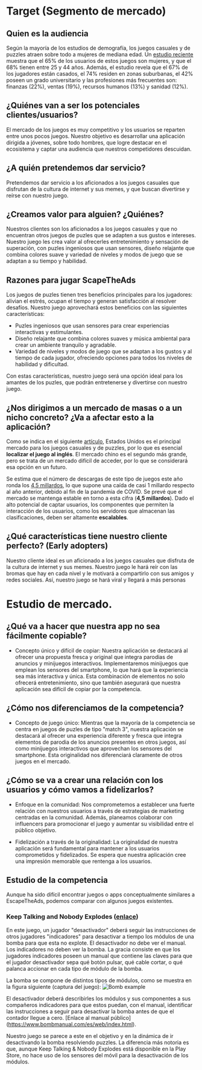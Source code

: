# Target (Segmento de mercado)

## Quien es la audiencia

Según la mayoría de los estudios de demografía, los juegos casuales y de puzzles atraen sobre todo a mujeres de mediana edad. Un [estudio reciente](https://www.aarki.com/insights/category-insights-casual-puzzle-games-user-demographics) muestra que el 65% de los usuarios de estos juegos son mujeres, y que el 68% tienen entre 25 y 44 años. Además, el estudio revela que el 67% de los jugadores están casados, el 74% residen en zonas suburbanas, el 42% poseen un grado universitario y las profesiones más frecuentes son: finanzas (22%), ventas (19%), recursos humanos (13%) y sanidad (12%).

## ¿Quiénes van a ser los potenciales clientes/usuarios?

El mercado de los juegos es muy competitivo y los usuarios se reparten entre unos pocos juegos. Nuestro objetivo es desarrollar una aplicación dirigida a jóvenes, sobre todo hombres, que logre destacar en el ecosistema y captar una audiencia que nuestros competidores descuidan.

## ¿A quién pretendemos dar servicio?

Pretendemos dar servicio a los aficionados a los juegos casuales que disfrutan de la cultura de internet y sus memes, y que buscan divertirse y reírse con nuestro juego.

## ¿Creamos valor para alguien? ¿Quiénes?

Nuestros clientes son los aficionados a los juegos casuales y que no encuentran otros juegos de puzles que se adapten a sus gustos e intereses. Nuestro juego les crea valor al ofrecerles entretenimiento y sensación de superación, con puzles ingeniosos que usan sensores, diseño relajante que combina colores suave y variedad de niveles y modos de juego que se adaptan a su tiempo y habilidad.

## Razones para jugar ScapeTheAds

Los juegos de puzles tienen tres beneficios principales para los jugadores: alivian el estrés, ocupan el tiempo y generan satisfacción al resolver desafíos. Nuestro juego aprovechará estos beneficios con las siguientes características:

- Puzles ingeniosos que usan sensores para crear experiencias interactivas y estimulantes.
- Diseño relajante que combina colores suaves y música ambiental para crear un ambiente tranquilo y agradable.
- Variedad de niveles y modos de juego que se adaptan a los gustos y al tiempo de cada jugador, ofreciendo opciones para todos los niveles de habilidad y dificultad.

Con estas características, nuestro juego será una opción ideal para los amantes de los puzles, que podrán entretenerse y divertirse con nuestro juego.

## ¿Nos dirigimos a un mercado de masas o a un nicho concreto? ¿Va a afectar esto a la aplicación?

Como se indica en el siguiente [artículo](https://www.futuremarketinsights.com/reports/games-and-puzzles-market), Estados Unidos es el principal mercado para los juegos casuales y de puzzles, por lo que es esencial **localizar el juego al inglés**. El mercado chino es el segundo más grande, pero se trata de un mercado difícil de acceder, por lo que se considerará esa opción en un futuro.

Se estima que el número de descargas de este tipo de juegos este año ronda los [4,5 millardos](https://www.businessofapps.com/data/puzzle-games-market/), lo que supone una caída de casi 1 millardo respecto al año anterior, debido al fin de la pandemia de COVID. Se prevé que el mercado se mantenga estable en torno a esta cifra (**4,5 millardos**). Dado el alto potencial de captar usuarios, los componentes que permiten la interacción de los usuarios, como los servidores que almacenan las clasificaciones, deben ser altamente **escalables**.

## ¿Qué características tiene nuestro cliente perfecto? (Early adopters)

Nuestro cliente ideal es un aficionado a los juegos casuales que disfruta de la cultura de internet y sus memes. Nuestro juego le hará reír con las bromas que hay en cada nivel y le motivará a compartirlo con sus amigos y redes sociales. Así, nuestro juego se hará viral y llegará a más personas

# Estudio de mercado.

## ¿Qué va a hacer que nuestra app no sea fácilmente copiable?

- Concepto único y difícil de copiar: Nuestra aplicación se destacará al ofrecer una propuesta fresca y original que integra parodias de anuncios y minijuegos interactivos. Implementaremos minijuegos que emplean los sensores del smartphone, lo que hará que la experiencia sea más interactiva y única. Esta combinación de elementos no solo ofrecerá entretenimiento, sino que también asegurará que nuestra aplicación sea difícil de copiar por la competencia.

## ¿Cómo nos diferenciamos de la competencia?

- Concepto de juego único: Mientras que la mayoría de la competencia se centra en juegos de puzles de tipo "match 3", nuestra aplicación se destacará al ofrecer una experiencia diferente y fresca que integra elementos de parodia de los anuncios presentes en otros juegos, así como minijuegos interactivos que aprovechan los sensores del smartphone. Esta originalidad nos diferenciará claramente de otros juegos en el mercado.


## ¿Cómo se va a crear una relación con los usuarios y cómo vamos a fidelizarlos?

- Enfoque en la comunidad: Nos comprometemos a establecer una fuerte relación con nuestros usuarios a través de estrategias de marketing centradas en la comunidad. Además, planeamos colaborar con influencers para promocionar el juego y aumentar su visibilidad entre el público objetivo.

- Fidelización a través de la originalidad: La originalidad de nuestra aplicación será fundamental para mantener a los usuarios comprometidos y fidelizados. Se espera que nuestra aplicación cree una impresión memorable que rentenga a los usuarios.


## Estudio de la competencia
Aunque ha sido difícil encontrar juegos o apps conceptualmente similares a EscapeTheAds, podemos comparar con algunos juegos existentes.

### Keep Talking and Nobody Explodes ([enlace](https://store.steampowered.com/app/341800/Keep_Talking_and_Nobody_Explodes/))

En este juego, un jugador "desactivador" deberá seguir las instrucciones de otros jugadores "indicadores" para desactivar a tiempo los módulos de una bomba para que esta no explote. El desactivador no debe ver el manual. Los indicadores no deben ver la bomba. La gracia consiste en que los jugadores indicadores poseen un manual que contiene las claves para que el jugador desactivador sepa qué botón pulsar, qué cable cortar, o qué palanca accionar en cada tipo de módulo de la bomba.

La bomba se compone de distintos tipos de módulos, como se muestra en la figura siguiente (captura del juego):
![Bomb example](https://cdn.cloudflare.steamstatic.com/steam/apps/341800/ss_08b578d01d5b78c177ac1bb60ab6fe1fa4bda497.600x338.jpg?t=1699020889)

El desactivador deberá describirles los módulos y sus componentes a sus compañeros indicadores para que estos puedan, con el manual, identificar las instrucciones a seguir para desactivar la bomba antes de que el contador llegue a cero. [Enlace al manual público] (https://www.bombmanual.com/es/web/index.html).

Nuestro juego se parece a este en el objetivo y en la dinámica de ir desactivando la bomba resolviendo puzzles. La diferencia más notoria es que, aunque Keep Talking & Nobody Explodes está disponible en la Play Store, no hace uso de los sensores del móvil para la desactivación de los módulos.
